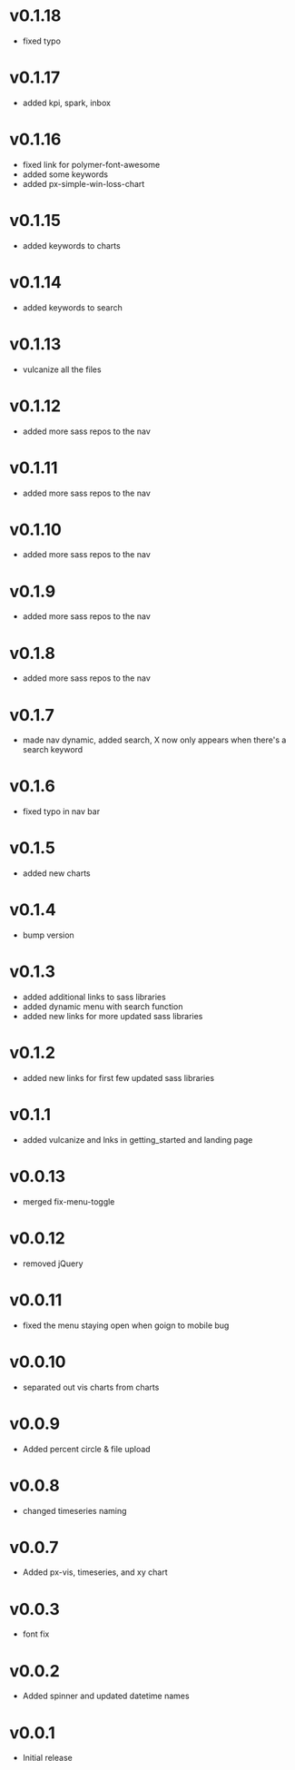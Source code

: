 v0.1.18
==================
* fixed typo

v0.1.17
==================
* added kpi, spark, inbox

v0.1.16
==================
* fixed link for polymer-font-awesome
* added some keywords
* added px-simple-win-loss-chart

v0.1.15
==================
* added keywords to charts

v0.1.14
==================
* added keywords to search

v0.1.13
==================
* vulcanize all the files

v0.1.12
==================
* added more sass repos to the nav

v0.1.11
==================
* added more sass repos to the nav

v0.1.10
==================
* added more sass repos to the nav

v0.1.9
==================
* added more sass repos to the nav

v0.1.8
==================
* added more sass repos to the nav

v0.1.7
==================
* made nav dynamic, added search, X now  only appears when there's a search keyword

v0.1.6
==================
* fixed typo in nav bar

v0.1.5
==================
* added new charts

v0.1.4
==================
* bump version

v0.1.3
==================
* added additional links to sass libraries
* added dynamic menu with search function
* added new links for more updated sass libraries

v0.1.2
==================
* added new links for first few updated sass libraries

v0.1.1
==================
* added vulcanize and lnks in getting_started and landing page

v0.0.13
==================
* merged fix-menu-toggle

v0.0.12
==================
* removed jQuery

v0.0.11
==================
* fixed the menu staying open when goign to mobile bug

v0.0.10
==================
* separated out vis charts from charts

v0.0.9
==================
* Added percent circle & file upload

v0.0.8
==================
* changed timeseries naming

v0.0.7
==================
* Added px-vis, timeseries, and xy chart

v0.0.3
==================
* font fix

v0.0.2
==================
* Added spinner and updated datetime names

v0.0.1
==================
* Initial release
